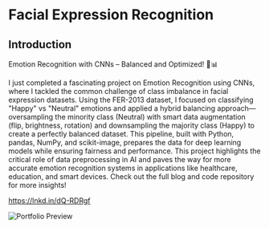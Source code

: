 # Facial Expression Recognition

## Introduction
Emotion Recognition with CNNs – Balanced and Optimized! 🧠📊

I just completed a fascinating project on Emotion Recognition using CNNs, where I tackled the common 
challenge of class imbalance in facial expression datasets. Using the FER-2013 dataset, I focused on 
classifying "Happy" vs "Neutral" emotions and applied a hybrid balancing approach—oversampling the minority 
class (Neutral) with smart data augmentation (flip, brightness, rotation) and downsampling the majority class 
(Happy) to create a perfectly balanced dataset. This pipeline, built with Python, pandas, NumPy, and scikit-image,
prepares the data for deep learning models while ensuring fairness and performance. This project highlights the 
critical role of data preprocessing in AI and paves the way for more accurate emotion recognition systems in 
applications like healthcare, education, and smart devices. Check out the full blog and code repository for more 
insights!

https://lnkd.in/dQ-RDRgf


![Portfolio Preview](https://github.com/Muhammad-Ahmad092/Facial-Expression-Recognition/blob/main/A%20futuristic%2C%20tech-style%20thumbnail%20for%20a%20machine%20learning%20blog.%20Centered%20AI%20face%20or%20neural%20network%20visualization%20split%20into%20two%20expressions%20%E2%80%94%20one%20side%20smiling%20(Happy)%2C%20the%20other%20calm%20(Neutral).%20Subtle%20icon.png)
